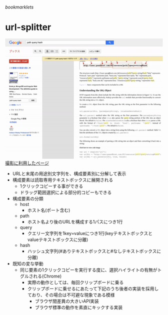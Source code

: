 ###### bookmarklets

# url-splitter
  ![動画](./.readme/demo.gif)  
  [撮影に利用したページ](https://books.google.co.jp/books?id=rKQ5DwAAQBAJ&pg=PT168&lpg=PT168&dq=path+query+hash&source=bl&ots=cHOEpxsHle&sig=ACfU3U053zQoA_YAlbU3vWeUI3nnpiU5Ng&hl=ja&sa=X&ved=2ahUKEwjk6oHO19PpAhWFE4gKHcxSA38Q6AEwA3oECAkQAQ#v=onepage&q=path%20query%20hash&f=false)
- URLと末尾の用途別文字列を、構成要素別に分解して表示
- 構成要素は読取専用テキストボックスに展開される
  - 1クリックコピーする事ができる
  - ドラッグ範囲選択による部分的コピーもできる
- 構成要素の分類
  - host
    - ホスト名(ポート含む)
  - path
    - ホスト名より後のURLを構成する1パスにつき1行
  - query
    - クエリー文字列を1key=valueにつき1行(keyテキストボックスとvalueテキストボックスに分離)
  - hash
    - ハッシュ文字列(#ありテキストボックスと#なしテキストボックスに分離)
- 既知の変な挙動
  - 同じ要素の1クリックコピーを実行する度に、選択ハイライトの有無がトグルされる(Chrome)
    - 実際の動作としては、毎回クリップボードに乗る
    - クリップボードに乗せるにあたって下記のうち後者の実装を採用しており、その場合は不可避な現象である模様
      - ブラウザ間差異の大きいAPI実装
      - ブラウザ標準の動作を素直にキックする実装
